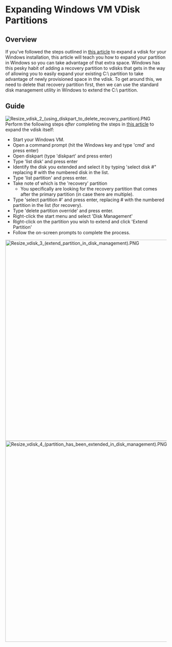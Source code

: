 # Expanding Windows VM VDisk Partitions

## Overview

If you've followed the steps outlined in [this
article](Manual/VM_Management#Expanding_a_vdisk "wikilink") to expand a
vdisk for your Windows installation, this article will teach you how to
expand your partition in Windows so you can take advantage of that extra
space. Windows has this pesky habit of adding a recovery partition to
vdisks that gets in the way of allowing you to easily expand your
existing C:\\ partition to take advantage of newly provisioned space in
the vdisk. To get around this, we need to delete that recovery partition
first, then we can use the standard disk management utility in Windows
to extend the C:\\ partition.

## Guide

![](/docs/legacy/Resize_vdisk_2_(using_diskpart_to_delete_recovery_partition).PNG "Resize_vdisk_2_(using_diskpart_to_delete_recovery_partition).PNG")
Perform the following steps *after* completing the steps in [this
article](Manual/VM_Management#Expanding_a_vdisk "wikilink") to expand
the vdisk itself:

- Start your Windows VM.
- Open a command prompt (hit the Windows key and type 'cmd' and press
  enter)
- Open diskpart (type 'diskpart' and press enter)
- Type 'list disk' and press enter
- Identify the disk you extended and select it by typing 'select disk
  \#" replacing \# with the numbered disk in the list.
- Type 'list partition' and press enter.
- Take note of which is the 'recovery' partition
  - You specifically are looking for the recovery partition that comes
    after the primary partition (in case there are multiple).
- Type 'select partition \#' and press enter, replacing \# with the
  numbered partition in the list (for recovery).
- Type 'delete partition override' and press enter.
- Right-click the start menu and select 'Disk Management'
- Right-click on the partition you wish to extend and click 'Extend
  Partition'
- Follow the on-screen prompts to complete the process.

<img src="/docs/legacy/Resize_vdisk_3_(extend_partition_in_disk_management).PNG"
title="Resize_vdisk_3_(extend_partition_in_disk_management).PNG"
width="625"
alt="Resize_vdisk_3_(extend_partition_in_disk_management).PNG" /> <img
src="Resize_vdisk_4_(partition_has_been_extended_in_disk_management).PNG"
title="Resize_vdisk_4_(partition_has_been_extended_in_disk_management).PNG"
width="625"
alt="Resize_vdisk_4_(partition_has_been_extended_in_disk_management).PNG" />